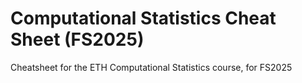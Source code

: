 # Computational Statistics Cheat Sheet (FS2025)
Cheatsheet for the ETH Computational Statistics course, for FS2025 
